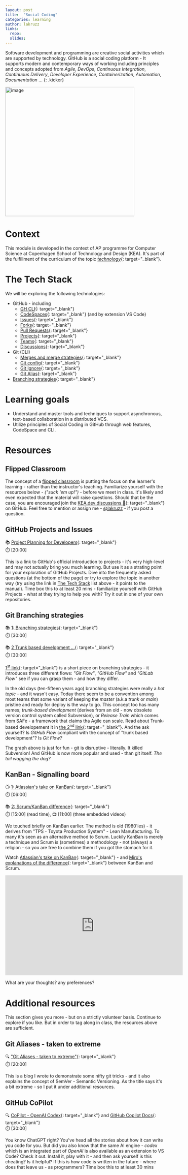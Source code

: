 ```yaml
---
layout: post
title:  "Social Coding"
categories: learning
author: lakruzz
links:
  repo:
  slides: 
---
```


Software development and programming are creative social activities which are supported by technology. GitHub is a social coding platform - It supports modern and contemporary ways of working including principles and concepts adopted from _Agile_, _DevOps_, _Continuous Integration_, _Continuous Delivery_, _Developer Experience_, _Containerization_, _Automation_, _Documentation_ ...
{: .kicker}

<img width="407" alt="image" src="/res/GitHub-logo.png">

# Context
This module is developed in the context of AP programme for Computer Science at Copenhagen School of Technology and Design (KEA). It's part of the fulfillment of the curriculum of the topic [_technology_](https://katalog.kea.dk/course/3050241/2022-2023){: target="_blank"}.

# The Tech Stack
We will be exploring the following technologies:

- GitHub - including 
  - [GH CLI](https://cli.github.com/manual/){: target="_blank"}
  - [CodeSpaces](https://docs.github.com/en/codespaces/overview){: target="_blank"} (and by extension VS Code)
  - [Issues](https://docs.github.com/en/issues/tracking-your-work-with-issues/about-issues){: target="_blank"}
  - [Forks](https://docs.github.com/en/get-started/quickstart/fork-a-repo){: target="_blank"}
  - [Pull Requests](https://docs.github.com/en/pull-requests/collaborating-with-pull-requests/proposing-changes-to-your-work-with-pull-requests/creating-a-pull-request){: target="_blank"}
  - [Projects](https://docs.github.com/en/issues/planning-and-tracking-with-projects/learning-about-projects/about-projects){: target="_blank"}
  - [Teams](https://docs.github.com/en/organizations/organizing-members-into-teams/about-teams){: target="_blank"}
  - [Discussions](https://docs.github.com/en/discussions/quickstart){: target="_blank"}
- Git (CLI)
  - [Merges and merge strategies](https://git-scm.com/docs/merge-strategies){: target="_blank"}
  - [Git config](https://git-scm.com/docs/git-config){: target="_blank"}
  - [Git Ignore](https://git-scm.com/docs/gitignore){: target="_blank"}
  - [Git Alias](https://git-scm.com/book/en/v2/Git-Basics-Git-Aliases){: target="_blank"}
- [Branching strategies](https://www.gitkraken.com/learn/git/best-practices/git-branch-strategy){: target="_blank"}
  
# Learning goals
- Understand and master tools and techniques to support asynchronous, text-based collaboration in a distributed VCS.
- Utilize principles of Social Coding in GitHub through web features, CodeSpace and CLI.

# Resources

## Flipped Classroom
The concept of a [flipped classroom](/posts/flipped-classroom/) is putting the focus on the learner's learning - rather than the instructor's teaching. Familiarize yourself with the resources below - _("suck 'em up!")_ - before we meet in class. It's likely and even expected that the material will raise questions. Should that be the case, you are encouraged join the [KEA.dev discussions 💬](https://github.com/orgs/kea-dev/discussions){: target="_blank"} on GitHub. Feel free to mention or assign me - [@lakruzz](https://github.com/lakruzz) - if you post a question. 


## GitHub Projects and Issues
📚 [Project Planning for Developers](https://github.com/features/issues/){: target="_blank"}<br/>
⏱️ [20:00]

This is a link to GitHub's official introduction to projects - it's very high-level and may not actually bring you much learning. But use it as a strating point for your exploration of GitHub Projects. Dive into the frequently asked questions (at the bottom of the page) or try to explore the topic in another way (try using the link in [The Tech Stack](#the-tech-stack) list above - it points to the manual). Time box this to at least 20 mins - familiarize yourself with GitHub Projects - what at they trying to help you with? Try it out in one of your own repositories.

## Git Branching strategies
📚 [1: Branching strategies](https://www.gitkraken.com/learn/git/best-practices/git-branch-strategy){: target="_blank"}<br/>
⏱️ [30:00]<br/>

📚 [2 Trunk based development ...](https://www.atlassian.com/continuous-delivery/continuous-integration/trunk-based-development){: target="_blank"}<br/>
⏱️ [30:00]<br/>

[1<sup>st</sup> link](https://www.gitkraken.com/learn/git/best-practices/git-branch-strategy){: target="_blank"} is a short piece on branching strategies - it introduces three different flows: _"Git Flow"_, _"GitHub Flow"_ and _"GitLab Flow"_ see if you can grasp them - and how they differ.

In the old days (ten-fifteen years ago) branching strategies were really a _hot topic_ - and it wasn't easy. Today there seem to be a convention among most teams that some variant of keeping the _master_ (a.k.a _trunk_ or _main_) pristine and ready for deploy is the way to go. This concept too has many names; _trunk-based development_ (derives from an old - now obsolete version control system called Subversion), or _Release Train_ which comes from SAFe - a framework that claims tha Agile can scale. Read about Trunk-based developement it in [the 2<sup>nd</sup> link](https://www.atlassian.com/continuous-delivery/continuous-integration/trunk-based-development){: target="_blank"}.  And the ask yourself? Is _GitHub Flow_ compliant with the concept of "trunk based development"? Is _Git Flow?_

<script type="text/javascript" src="https://ssl.gstatic.com/trends_nrtr/3197_RC04/embed_loader.js"></script> <script type="text/javascript"> trends.embed.renderExploreWidget("TIMESERIES", {"comparisonItem":[{"keyword":"/m/05vqwg","geo":"","time":"2004-01-01 2023-02-08"},{"keyword":"/m/012ct9","geo":"","time":"2004-01-01 2023-02-08"},{"keyword":"/m/0ryppmg","geo":"","time":"2004-01-01 2023-02-08"}],"category":0,"property":""}, {"exploreQuery":"date=all&q=%2Fm%2F05vqwg,%2Fm%2F012ct9,%2Fm%2F0ryppmg","guestPath":"https://trends.google.com:443/trends/embed/"}); </script>

The graph above is just for fun - git is disruptive - literally. It killed Subversion! And GitHub is now more popular and used - than git itself. _The tail wagging the dog?_

## KanBan - Signalling board
📺 [1: Atlassian's take on KanBan](https://www.youtube.com/watch?v=iVaFVa7HYj4){: target="_blank"}<br/>
⏱️ [06:00]<br/>

📚 [2: Scrum/KanBan difference](https://miro.com/blog/scrum-kanban-boards-differences/){: target="_blank"}<br/>
⏱️ [15:00] (read time), 📺 [11:00] (three embedded videos)<br/>

We touched briefly on KanBan earlier. The method is old (1980'ies) - it derives from "TPS - Toyota Production System" - Lean Manufacturing. To many it's seen as an alternative method to Scrum. Luckily KanBan is merely a technique and Scrum is (sometimes) a methodology - not (always) a religion - so you are free to combine them if you got the stomach for it.

Watch [Atlassian's take on KanBan](https://www.youtube.com/watch?v=iVaFVa7HYj4){: target="_blank"} - and [Miro's explanations of the difference](https://miro.com/blog/scrum-kanban-boards-differences/){: target="_blank"} between KanBan and Scrum.

<iframe width="560" height="315" src="https://www.youtube.com/embed/iVaFVa7HYj4" title="YouTube video player" frameborder="0" allow="accelerometer; autoplay; clipboard-write; encrypted-media; gyroscope; picture-in-picture; web-share" allowfullscreen></iframe>

What are your thoughts? any preferences?

# Additional resources

This section gives you more - but on a strictly volunteer basis. Continue to explore if you like. But in order to tag along in class, the resources above are sufficient.

## Git Aliases - taken to extreme
🔍 ["Git Aliases - taken to extreme"](https://www.inc-inc.dk/stories/git-aliases/){: target="_blank"}<br/>
⏱️ [20:00]<br/>

This is a blog I wrote to demonstrate some nifty git tricks - and it also explains the concept of SemVer - Semantic Versioning. As the title says it's a bit extreme - so I put it under additional resources.

## GitHub CoPilot
🔍 [CoPilot - OpenAI Codex](https://github.com/features/copilot){: target="_blank"} and [GitHub Copilot Docs](https://docs.github.com/en/copilot){: target="_blank"}<br/>
⏱️ [30:00]<br/>

You know ChatGPT right?  You've head all the stories about how it can write you code for you. But did you also know that the same AI engine - _codex_ which is an integrated part of _OpenAI_ is also available as an extension to VS Code? Check it out. Install it, play with it - and then ask yourself is this cheating? Is it helpful? If this is how code is written in the future - where does that leave us - as programmers? Time box this to at least 30 mins
